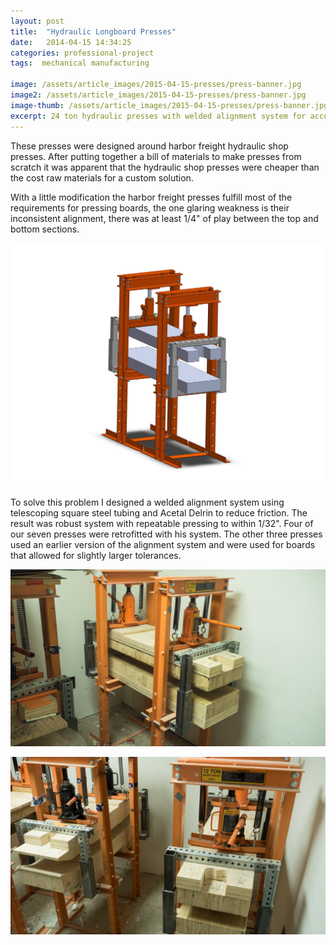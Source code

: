 ```yaml
---
layout: post
title:  "Hydraulic Longboard Presses"
date:   2014-04-15 14:34:25
categories: professional-project
tags:  mechanical manufacturing

image: /assets/article_images/2015-04-15-presses/press-banner.jpg
image2: /assets/article_images/2015-04-15-presses/press-banner.jpg
image-thumb: /assets/article_images/2015-04-15-presses/press-banner.jpg
excerpt: 24 ton hydraulic presses with welded alignment system for accurate repeatable board lamination.
---
```


These presses were designed around harbor freight hydraulic shop presses.  After putting together a bill of materials to make presses from scratch it was apparent that the hydraulic shop presses were cheaper than the cost raw materials for a custom solution.  

With a little modification the harbor freight presses fulfill most of the requirements for pressing boards, the one glaring weakness is their inconsistent alignment,  there was at least 1/4" of play between the top and bottom sections.

![SolidWorks model of a complete presses and alignment system](/assets/article_images/2015-04-15-presses/press-cad.JPG)

To solve this problem I designed a welded alignment system using telescoping square steel tubing and Acetal Delrin to reduce friction.  The result was robust system with repeatable pressing to within 1/32".  Four of our seven presses were retrofitted with his system. The other three presses used an earlier version of the alignment system and were used for boards that allowed for slightly larger tolerances.

![The completed presses after about a year of use](/assets/article_images/2015-04-15-presses/press1.jpg)

![](/assets/article_images/2015-04-15-presses/press2.jpg)
